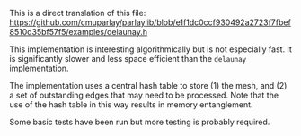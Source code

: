 This is a direct translation of this file:
https://github.com/cmuparlay/parlaylib/blob/e1f1dc0ccf930492a2723f7fbef8510d35bf57f5/examples/delaunay.h

This implementation is interesting algorithmically but is not especially
fast. It is significantly slower and less space efficient than the `delaunay`
implementation.

The implementation uses a central hash table to store (1) the mesh, and (2)
a set of outstanding edges that may need to be processed. Note that the use of
the hash table in this way results in memory entanglement.

Some basic tests have been run but more testing is probably required.